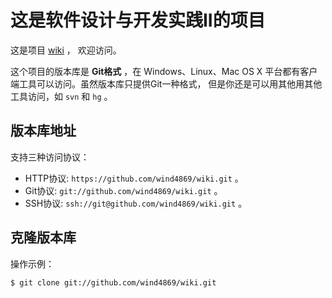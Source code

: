 # 这是软件设计与开发实践II的项目

这是项目 [wiki](https://github.com/wind4869/wiki) ，
欢迎访问。

这个项目的版本库是 **Git格式** ，在 Windows、Linux、Mac OS X
平台都有客户端工具可以访问。虽然版本库只提供Git一种格式，
但是你还是可以用其他用其他工具访问，如 ``svn`` 和 ``hg`` 。

## 版本库地址

支持三种访问协议：

* HTTP协议: `https://github.com/wind4869/wiki.git` 。
* Git协议: `git://github.com/wind4869/wiki.git` 。
* SSH协议: `ssh://git@github.com/wind4869/wiki.git` 。

## 克隆版本库

操作示例：

    $ git clone git://github.com/wind4869/wiki.git

